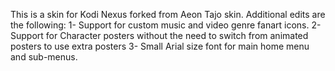 This is a skin for Kodi Nexus forked from Aeon Tajo skin. 
Additional edits are the following:
  1- Support for custom music and video genre fanart icons.
  2- Support for Character posters without the need to switch from animated posters to use extra posters
  3- Small Arial size font for main home menu and sub-menus.
